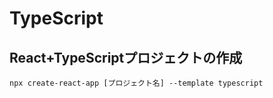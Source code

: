 # TypeScript

## React+TypeScriptプロジェクトの作成

```shell
npx create-react-app [プロジェクト名] --template typescript
```
